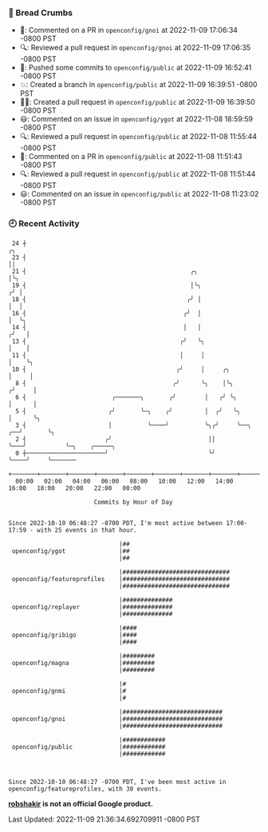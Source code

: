 ### 🍞 Bread Crumbs

 * 💬: Commented on a PR in  `openconfig/gnoi` at 2022-11-09 17:06:34 -0800 PST
 * 🔍: Reviewed a pull request in  `openconfig/gnoi` at 2022-11-09 17:06:35 -0800 PST
 * 🚢: Pushed some commits to `openconfig/public` at 2022-11-09 16:52:41 -0800 PST
 * 💥: Created a branch in `openconfig/public` at 2022-11-09 16:39:51 -0800 PST
 * ✍🏼: Created a pull request in `openconfig/public` at 2022-11-09 16:39:50 -0800 PST
 * 😃: Commented on an issue in `openconfig/ygot` at 2022-11-08 18:59:59 -0800 PST
 * 🔍: Reviewed a pull request in  `openconfig/public` at 2022-11-08 11:55:44 -0800 PST
 * 💬: Commented on a PR in  `openconfig/public` at 2022-11-08 11:51:43 -0800 PST
 * 🔍: Reviewed a pull request in  `openconfig/public` at 2022-11-08 11:51:44 -0800 PST
 * 😃: Commented on an issue in `openconfig/public` at 2022-11-08 11:23:02 -0800 PST

### 🕘 Recent Activity
```
 24 ┼                                                                        ╭╮
 23 ┤                                                                        ││
 21 ┤                                              ╭╮                        │╰╮
 19 ┤                                              │╰╮                      ╭╯ │
 18 ┤                                             ╭╯ │                      │  │
 16 ┤                                            ╭╯  │                      │  ╰╮
 14 ┤                                            │   │                     ╭╯   │
 13 ┤                                           ╭╯   ╰╮                    │    │
 11 ┤                                           │     │                    │    ╰╮
 10 ┤                                          ╭╯     │     ╭╮             │     │
  8 ┤                                         ╭╯      ╰╮    │╰╮           ╭╯     │
  6 ┤                        ╭───────╮       ╭╯        │   ╭╯ ╰╮          │      │
  5 ┤                       ╭╯       ╰─╮    ╭╯         │  ╭╯   ╰╮         │      ╰╮
  3 ┤                       │          ╰────╯          ╰╮╭╯     ╰──╮   ╭──╯       ╰╮
  2 ┤                      ╭╯                           ││         ╰───╯           ╰─╮    ╭─────╮
  0 ┼──────────────────────╯                            ╰╯                           ╰────╯     ╰───────
    +───────+───────+───────+───────+───────+───────+───────+───────+───────+───────+───────+───────+────
  00:00   02:00   04:00   06:00   08:00   10:00   12:00   14:00   16:00   18:00   20:00   22:00   00:00   

						Commits by Hour of Day


Since 2022-10-10 06:48:27 -0700 PDT, I'm most active between 17:00-17:59 - with 25 events in that hour.

```



```
                               |##
 openconfig/ygot               |##
                               |##

                               |##############################
 openconfig/featureprofiles    |##############################
                               |##############################

                               |##############
 openconfig/replayer           |##############
                               |##############

                               |####
 openconfig/gribigo            |####
                               |####

                               |#########
 openconfig/magna              |#########
                               |#########

                               |#
 openconfig/gnmi               |#
                               |#

                               |############################
 openconfig/gnoi               |############################
                               |############################

                               |############
 openconfig/public             |############
                               |############



Since 2022-10-10 06:48:27 -0700 PDT, I've been most active in openconfig/featureprofiles, with 30 events.

```
**[robshakir](mailto:robjs@google.com) is not an official Google product.**  


Last Updated: 2022-11-09 21:36:34.692709911 -0800 PST
